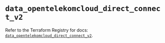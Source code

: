 # `data_opentelekomcloud_direct_connect_v2`

Refer to the Terraform Registry for docs: [`data_opentelekomcloud_direct_connect_v2`](https://registry.terraform.io/providers/opentelekomcloud/opentelekomcloud/1.36.29/docs/data-sources/direct_connect_v2).
